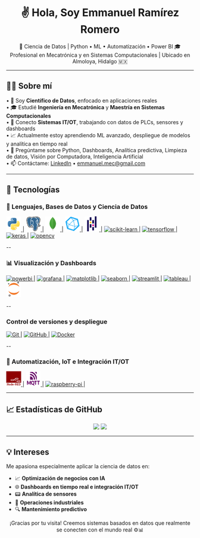 <h1 align="center">✌️ Hola, Soy Emmanuel Ramírez Romero</h1>

<p align="center">
  🚀 Ciencia de Datos | Python • ML • Automatización • Power BI  
  🎓 Profesional en Mecatrónica y en Sistemas Computacionales | Ubicado en Almoloya, Hidalgo 🇲🇽
</p>

---

## 🧑‍💻 Sobre mí

• 🚀 Soy **Científico de Datos**, enfocado en aplicaciones reales  
• 🎓 Estudié **Ingeniería en Mecatrónica** y **Maestría en Sistemas Computacionales**  
• 🤖 Conecto **Sistemas IT/OT**, trabajando con datos de PLCs, sensores y dashboards  
• 📈 Actualmente estoy aprendiendo ML avanzado, despliegue de modelos y analítica en tiempo real  
• 💬 Pregúntame sobre Python, Dashboards, Analítica predictiva, Limpieza de datos, Visión por Computadora, Inteligencia Artificial  
• 📫 Contáctame: [LinkedIn](https://linkedin.com/in/emmanuel-data-science) • emmanuel.mec@gmail.com  

---

## 🧰 Tecnologías

### 🧠 Lenguajes, Bases de Datos y Ciencia de Datos
<p align="left">
  <a href="https://www.python.org" target="_blank" rel="noreferrer">
    <img src="https://raw.githubusercontent.com/devicons/devicon/master/icons/python/python-original.svg" alt="python" width="40" height="40"/>
  </a> |
  <a href="https://www.postgresql.org/" target="_blank" rel="noreferrer">
    <img src="https://raw.githubusercontent.com/devicons/devicon/master/icons/postgresql/postgresql-original.svg" alt="postgresql" width="40" height="40"/>
  </a> |
  <a href="https://www.mongodb.com/" target="_blank" rel="noreferrer">
    <img src="https://raw.githubusercontent.com/devicons/devicon/master/icons/mongodb/mongodb-original.svg" alt="mongodb" width="40" height="40"/>
  </a> |
  <a href="assets/icons/influxdb.svg" target="_blank" rel="noreferrer">
    <img src="assets/icons/influxdb.svg" alt="influxdb" width="40" height="40"/>
  </a> |
  <a href="https://pandas.pydata.org/" target="_blank" rel="noreferrer">
    <img src="https://raw.githubusercontent.com/devicons/devicon/2ae2a900d2f041da66e950e4d48052658d850630/icons/pandas/pandas-original.svg" alt="pandas" width="40" height="40"/>
  </a> |
  <a href="https://scikit-learn.org/" target="_blank" rel="noreferrer">
    <img src="https://upload.wikimedia.org/wikipedia/commons/0/05/Scikit_learn_logo_small.svg" alt="scikit-learn" width="40" height="40"/>
  </a> |
  <a href="https://www.tensorflow.org" target="_blank" rel="noreferrer">
    <img src="https://www.vectorlogo.zone/logos/tensorflow/tensorflow-icon.svg" alt="tensorflow" width="40" height="40"/>
  </a> |
  <a href="https://keras.io/" target="_blank" rel="noreferrer">
    <img src="https://keras.io/img/logo-small.png" alt="keras" width="60" height="40"/>
  </a> |
  <a href="https://opencv.org/" target="_blank" rel="noreferrer">
    <img src="https://www.vectorlogo.zone/logos/opencv/opencv-icon.svg" alt="opencv" width="40" height="40"/>
  </a>
</p>

--

### 📊 Visualización y Dashboards
<p align="left">
  <a href="https://powerbi.microsoft.com/" target="_blank" rel="noreferrer">
    <img src="https://www.vectorlogo.zone/logos/microsoft_powerbi/microsoft_powerbi-icon.svg" alt="powerbi" width="40" height="40"/>
  </a> |
  <a href="https://grafana.com/" target="_blank" rel="noreferrer">
    <img src="https://www.vectorlogo.zone/logos/grafana/grafana-icon.svg" alt="grafana" width="40" height="40"/>
  </a> |
  <a href="https://matplotlib.org/" target="_blank" rel="noreferrer">
    <img src="https://matplotlib.org/_static/logo2.svg" alt="matplotlib" width="90" height="90"/>
  </a> |
  <a href="https://seaborn.pydata.org/" target="_blank" rel="noreferrer">
    <img src="https://seaborn.pydata.org/_images/logo-mark-lightbg.svg" alt="seaborn" width="60" height="60"/>
  </a> |
  <a href="https://streamlit.io/" target="_blank" rel="noreferrer">
    <img src="https://docs.streamlit.io/logo.svg" alt="streamlit" width="40" height="40"/>
  </a> |
  <a href="https://www.tableau.com/" target="_blank" rel="noreferrer">
    <img src="https://upload.wikimedia.org/wikipedia/commons/4/4b/Tableau_Logo.png" alt="tableau" width="90" height="90"/>
  </a> |
  <a href="https://jupyter.org/" target="_blank" rel="noreferrer">
    <img src="https://raw.githubusercontent.com/devicons/devicon/master/icons/jupyter/jupyter-original.svg" alt="jupyter" width="40" height="40"/>
  </a>
</p>

--

### Control de versiones y despliegue
<p align="left">
  <a href="https://git-scm.com/" target="_blank" rel="noreferrer">
    <img src="https://git-scm.com/images/logos/downloads/Git-Icon-1788C.png" alt="Git" width="40" height="40"/>
  </a> |
  <a href="https://github.com/" target="_blank" rel="noreferrer">
    <img src="https://cdn-icons-png.flaticon.com/512/25/25231.png" alt="GitHub" width="40" height="40"/>
  </a> |
  <a href="https://www.docker.com/" target="_blank" rel="noreferrer">
    <img src="https://cdn.worldvectorlogo.com/logos/docker-4.svg" alt="Docker" width="60" height="40"/>
  </a>
</p>

--

### 🔌 Automatización, IoT e Integración IT/OT
<p align="left">
  <a href="https://nodered.org/" target="_blank" rel="noreferrer">
  <img src="assets/icons/node-red-icon-2.svg" alt="node-red" width="40" height="40"/>
  </a> |
<a href="https://mqtt.org/" target="_blank" rel="noreferrer">
  <img src="assets/icons/mqtt-ver.svg" alt="MQTT" width="40" height="40"/>
</a> |
  <a href="https://www.raspberrypi.com/" target="_blank" rel="noreferrer">
    <img src="https://www.vectorlogo.zone/logos/raspberrypi/raspberrypi-icon.svg" alt="raspberry-pi" width="40" height="40"/>
  </a> |
  
---

## 📈 Estadísticas de GitHub

<p align="center">
  <img src="https://github-readme-stats.vercel.app/api?username=EmmanuelRR-data-science&show_icons=true&theme=dark" width="47%" />
  <img src="https://github-readme-stats.vercel.app/api/top-langs/?username=EmmanuelRR-data-science&layout=compact&theme=dark" width="47%" />
</p>

---

## 💡 Intereses

Me apasiona especialmente aplicar la ciencia de datos en:

- 📈 **Optimización de negocios con IA**
- 🌐 **Dashboards en tiempo real e integración IT/OT**
- 📟 **Analítica de sensores**
- 🔧 **Operaciones industriales**
- 🔍 **Mantenimiento predictivo**

<p align="center">
¡Gracias por tu visita! Creemos sistemas basados en datos que realmente se conecten con el mundo real ⚙️📊
</p>
